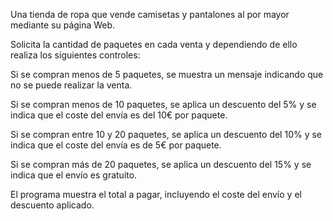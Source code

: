 Una tienda de ropa que vende camisetas y pantalones al por mayor mediante su página Web.

Solicita la cantidad de paquetes en cada venta y dependiendo de ello realiza los siguientes controles:

Si se compran menos de 5 paquetes, se muestra un mensaje indicando que no se puede realizar la venta.

Si se compran menos de 10 paquetes, se aplica un descuento del 5% y se indica que el coste del envía es del 10€ por paquete.

Si se compran entre 10 y 20 paquetes, se aplica un descuento del 10% y se indica que el coste del envía es de 5€ por paquete.

Si se compran más de 20 paquetes, se aplica un descuento del 15% y se indica que el envío es gratuito.

El programa muestra el total a pagar, incluyendo el coste del envío y el descuento aplicado.